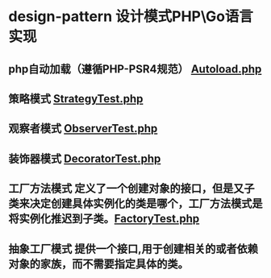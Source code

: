 # design-pattern 设计模式PHP\Go语言实现

## php自动加载（遵循PHP-PSR4规范） [Autoload.php](https://github.com/liheng666/design-pattern/blob/master/Autoload.php)

## 策略模式 [StrategyTest.php](https://github.com/liheng666/design-pattern/blob/master/StrategyTest.php)

## 观察者模式 [ObserverTest.php](https://github.com/liheng666/design-pattern/blob/master/ObserverTest.php)

## 装饰器模式 [DecoratorTest.php](https://github.com/liheng666/design-pattern/blob/master/DecoratorTest.php)

## 工厂方法模式 定义了一个创建对象的接口，但是又子类来决定创建具体实例化的类是哪个，工厂方法模式是将实例化推迟到子类。[FactoryTest.php](https://github.com/liheng666/design-pattern/blob/master/FactoryTest.php)

## 抽象工厂模式 提供一个接口,用于创建相关的或者依赖对象的家族，而不需要指定具体的类。